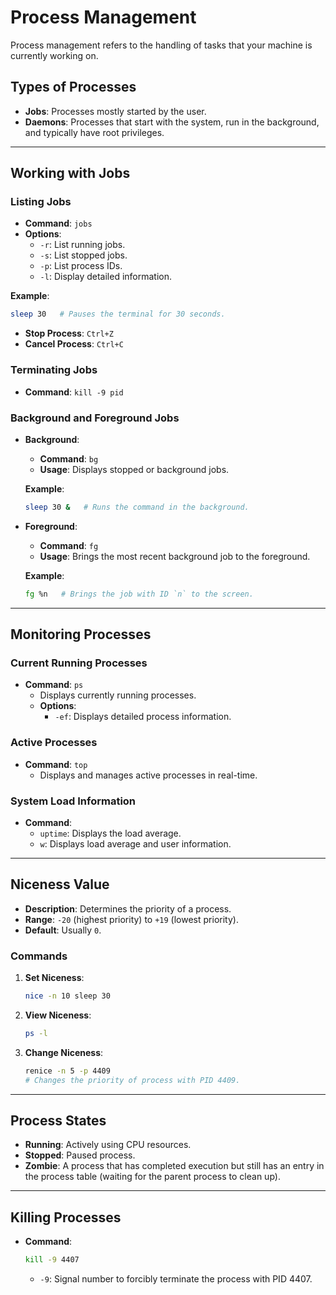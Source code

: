 
# Process Management

Process management refers to the handling of tasks that your machine is currently working on.

## Types of Processes
- **Jobs**: Processes mostly started by the user.
- **Daemons**: Processes that start with the system, run in the background, and typically have root privileges.

---

## Working with Jobs

### Listing Jobs
- **Command**: `jobs`
- **Options**:
  - `-r`: List running jobs.
  - `-s`: List stopped jobs.
  - `-p`: List process IDs.
  - `-l`: Display detailed information.

**Example**:
```bash
sleep 30   # Pauses the terminal for 30 seconds.
```
- **Stop Process**: `Ctrl+Z`
- **Cancel Process**: `Ctrl+C`

### Terminating Jobs
- **Command**: `kill -9 pid`


### Background and Foreground Jobs
- **Background**:
  - **Command**: `bg`
  - **Usage**: Displays stopped or background jobs.
  
  **Example**:
  ```bash
  sleep 30 &   # Runs the command in the background.
  ```

- **Foreground**:
  - **Command**: `fg`
  - **Usage**: Brings the most recent background job to the foreground.

  **Example**:
  ```bash
  fg %n   # Brings the job with ID `n` to the screen.
  ```

---

## Monitoring Processes

### Current Running Processes
- **Command**: `ps`
  - Displays currently running processes.
  - **Options**:
    - `-ef`: Displays detailed process information.

### Active Processes
- **Command**: `top`
  - Displays and manages active processes in real-time.

### System Load Information
- **Command**:
  - `uptime`: Displays the load average.
  - `w`: Displays load average and user information.

---

## Niceness Value
- **Description**: Determines the priority of a process.
- **Range**: `-20` (highest priority) to `+19` (lowest priority).
- **Default**: Usually `0`.

### Commands
1. **Set Niceness**:
   ```bash
   nice -n 10 sleep 30
   ```

2. **View Niceness**:
   ```bash
   ps -l
   ```

3. **Change Niceness**:
   ```bash
   renice -n 5 -p 4409
   # Changes the priority of process with PID 4409.
   ```

---

## Process States
- **Running**: Actively using CPU resources.
- **Stopped**: Paused process.
- **Zombie**: A process that has completed execution but still has an entry in the process table (waiting for the parent process to clean up).

---

## Killing Processes
- **Command**:
  ```bash
  kill -9 4407
  ```
  - `-9`: Signal number to forcibly terminate the process with PID 4407.
